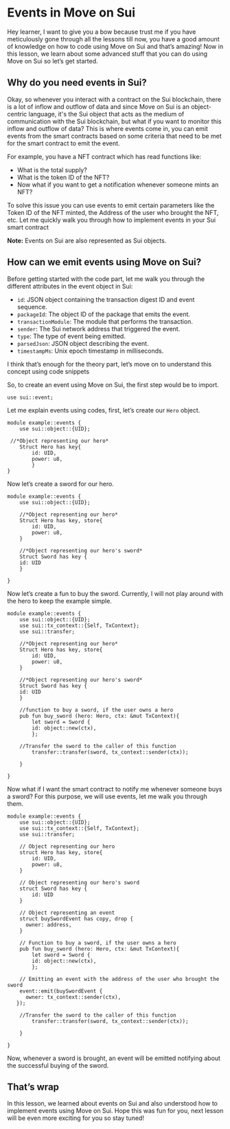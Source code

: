 # Events in Move on Sui

Hey learner, I want to give you a bow because trust me if you have meticulously gone through all the lessons till now, you have a good amount of knowledge on how to code using Move on Sui and that’s amazing! Now in this lesson, we learn about some advanced stuff that you can do using Move on Sui so let’s get started.

## Why do you need events in Sui?

Okay, so whenever you interact with a contract on the Sui blockchain, there is a lot of inflow and outflow of data and since Move on Sui is an object-centric language, it's the Sui object that acts as the medium of communication with the Sui blockchain, but what if you want to monitor this inflow and outflow of data? This is where events come in, you can emit events from the smart contracts based on some criteria that need to be met for the smart contract to emit the event.

For example, you have a NFT contract which has read functions like:

- What is the total supply?
- What is the token ID of the NFT?
- Now what if you want to get a notification whenever someone mints an NFT?

To solve this issue you can use events to emit certain parameters like the Token ID of the NFT minted, the Address of the user who brought the NFT, etc. Let me quickly walk you through how to implement events in your Sui smart contract

**Note:** Events on Sui are also represented as Sui objects.

## How can we emit events using Move on Sui?

Before getting started with the code part, let me walk you through the different attributes in the event object in Sui:

- `id`: JSON object containing the transaction digest ID and event sequence.
- `packageId`: The object ID of the package that emits the event.
- `transactionModule`: The module that performs the transaction.
- `sender`: The Sui network address that triggered the event.
- `type`: The type of event being emitted.
- `parsedJson`: JSON object describing the event.
- `timestampMs`: Unix epoch timestamp in milliseconds.

I think that’s enough for the theory part, let’s move on to understand this concept using code snippets

So, to create an event using Move on Sui, the first step would be to import.

```
use sui::event;
```

Let me explain events using codes, first, let’s create our `Hero` object.

```
module example::events {
	use sui::object::{UID};

 //*Object representing our hero*
	Struct Hero has key{
		id: UID,
		power: u8,
		}
}
```

Now let’s create a sword for our hero.

```
module example::events {
	use sui::object::{UID};
 
	//*Object representing our hero*
	Struct Hero has key, store{
		id: UID,
		power: u8,
	}
	 
	//*Object representing our hero's sword*
	Struct Sword has key {
	id: UID
	}

}
```

Now let’s create a fun to buy the sword. Currently, I will not play around with the hero to keep the example simple.

```
module example::events {
	use sui::object::{UID};
	use sui::tx_context::{Self, TxContext};
	use sui::transfer;
 
	//*Object representing our hero*
	Struct Hero has key, store{
		id: UID,
		power: u8,
	}
	 
	//*Object representing our hero's sword*
	Struct Sword has key {
	id: UID
	}

	//function to buy a sword, if the user owns a hero
	pub fun buy_sword (hero: Hero, ctx: &mut TxContext){
		let sword = Sword {
		id: object::new(ctx),
		};
		
	//Transfer the sword to the caller of this function
		transfer::transfer(sword, tx_context::sender(ctx));

	} 

}
```

Now what if I want the smart contract to notify me whenever someone buys a sword? For this purpose, we will use events, let me walk you through them.

```
module example::events {
	use sui::object::{UID};
	use sui::tx_context::{Self, TxContext};
	use sui::transfer;
 
	// Object representing our hero
	struct Hero has key, store{
		id: UID,
		power: u8,
	}
	 
	// Object representing our hero's sword
	struct Sword has key {
		id: UID
	}
	
	// Object representing an event
	struct buySwordEvent has copy, drop {
	  owner: address,
	}

	// Function to buy a sword, if the user owns a hero
	pub fun buy_sword (hero: Hero, ctx: &mut TxContext){
		let sword = Sword {
		id: object::new(ctx),
		};
		
	// Emitting an event with the address of the user who brought the sword
	event::emit(buySwordEvent {
      owner: tx_context::sender(ctx),
   });

	//Transfer the sword to the caller of this function
		transfer::transfer(sword, tx_context::sender(ctx));

	} 

}
```

Now, whenever a sword is brought, an event will be emitted notifying about the successful buying of the sword. 

## That’s wrap

In this lesson, we learned about events on Sui and also understood how to implement events using Move on Sui. Hope this was fun for you, next lesson will be even more exciting for you so stay tuned!